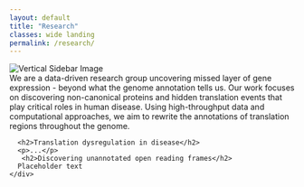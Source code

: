 ```yaml
---
layout: default
title: "Research"
classes: wide landing
permalink: /research/
---
```



<section class="page-section full-page-layout fade-in">
    <div class="sidebar-image">
      <img src="{{ '/assets/images/Thesis_cover.png' | relative_url }}" alt="Vertical Sidebar Image" />
    </div>
    <div class="main-content">
        We are a data-driven research group uncovering missed layer of gene expression - beyond what the genome annotation tells us. Our work focuses on discovering non-canonical proteins and hidden translation events that play critical roles in human disease. Using high-throughput data and computational approaches, we aim to rewrite the annotations of translation regions throughout the genome.


      <h2>Translation dysregulation in disease</h2>
      <p>...</p>
       <h2>Discovering unannotated open reading frames</h2>
      Placeholder text
    </div>
</section>

